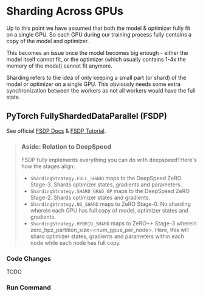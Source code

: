 # Sharding Across GPUs

Up to this point we have assumed that both the model & optimizer fully fit on a single GPU. So each GPU during our training process fully contains a copy of the model and optimizer.

This becomes an issue once the model becomes big enough - either the model itself cannot fit, or the optimizer (which usually contains 1-4x the memory of the model) cannot fit anymore.

Sharding refers to the idea of only keeping a small part (or shard) of the model or optimizer on a single GPU. This obviously needs some extra synchronization between the workers as not all workers would have the full state.

## PyTorch FullyShardedDataParallel (FSDP)

See official [FSDP Docs](https://pytorch.org/docs/stable/fsdp.html) & [FSDP Tutorial](https://pytorch.org/tutorials/intermediate/FSDP_tutorial.html).

> ### Aside: Relation to DeepSpeed
> 
> FSDP fully implements everything you can do with deepspeed! Here's how the stages align:
> 
> - `ShardingStrategy.FULL_SHARD` maps to the DeepSpeed ZeRO Stage-3. Shards optimizer states, gradients and parameters.
> - `ShardingStrategy.SHARD_GRAD_OP` maps to the DeepSpeed ZeRO Stage-2. Shards optimizer states and gradients.
> - `ShardingStrategy.NO_SHARD` maps to ZeRO Stage-0. No sharding wherein each GPU has full copy of model, optimizer states and gradients.
> - `ShardingStrategy.HYBRID_SHARD` maps to ZeRO++ Stage-3 wherein zero_hpz_partition_size=<num_gpus_per_node>. Here, this will shard optimizer states, gradients and parameters within each node while each node has full copy.

### Code Changes

TODO

### Run Command